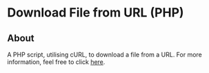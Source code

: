 # Download File from URL (PHP)

## About

A PHP script, utilising cURL, to download a file from a URL. For more information, feel free to click [here](https://www.php.net/manual/en/book.curl.php).
